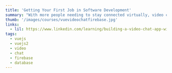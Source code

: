 ```yaml
---
title: 'Getting Your First Job in Software Development'
summary: "With more people needing to stay connected virtually, video chat applications like Zoom and Microsoft Teams have exploded in popularity. Curious about how you might build a video chat application of your own?"
thumb: '/images/courses/vuevideochatfirebase.jpg' 
links:
  - lil: https://www.linkedin.com/learning/building-a-video-chat-app-with-vue-js-and-firebase
tags:
  - vuejs
  - vuejs2
  - video
  - chat
  - firebase
  - database
---
```

